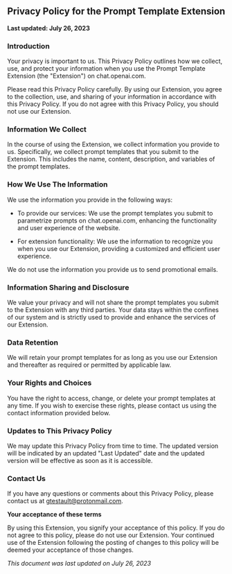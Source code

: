   ## Privacy Policy for the Prompt Template Extension

**Last updated: July 26, 2023**

### Introduction

Your privacy is important to us. This Privacy Policy outlines how we collect, use, and protect your information when you use the Prompt Template Extension (the "Extension") on chat.openai.com. 

Please read this Privacy Policy carefully. By using our Extension, you agree to the collection, use, and sharing of your information in accordance with this Privacy Policy. If you do not agree with this Privacy Policy, you should not use our Extension.

### Information We Collect

In the course of using the Extension, we collect information you provide to us. Specifically, we collect prompt templates that you submit to the Extension. This includes the name, content, description, and variables of the prompt templates.

### How We Use The Information

We use the information you provide in the following ways:

- To provide our services: We use the prompt templates you submit to parametrize prompts on chat.openai.com, enhancing the functionality and user experience of the website.

- For extension functionality: We use the information to recognize you when you use our Extension, providing a customized and efficient user experience.

We do not use the information you provide us to send promotional emails.

### Information Sharing and Disclosure

We value your privacy and will not share the prompt templates you submit to the Extension with any third parties. Your data stays within the confines of our system and is strictly used to provide and enhance the services of our Extension.

### Data Retention

We will retain your prompt templates for as long as you use our Extension and thereafter as required or permitted by applicable law.

### Your Rights and Choices

You have the right to access, change, or delete your prompt templates at any time. If you wish to exercise these rights, please contact us using the contact information provided below.

### Updates to This Privacy Policy

We may update this Privacy Policy from time to time. The updated version will be indicated by an updated "Last Updated" date and the updated version will be effective as soon as it is accessible.

### Contact Us

If you have any questions or comments about this Privacy Policy, please contact us at gtestault@protonmail.com.

**Your acceptance of these terms**

By using this Extension, you signify your acceptance of this policy. If you do not agree to this policy, please do not use our Extension. Your continued use of the Extension following the posting of changes to this policy will be deemed your acceptance of those changes.

*This document was last updated on July 26, 2023*
